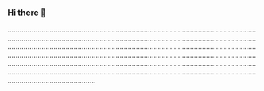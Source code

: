 ### Hi there 👋

....................................................................................................................................................................................................................................................................................................................................................................................................................................................................................................................................................................................................................................................................................................................................................................................................................